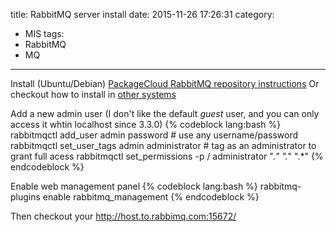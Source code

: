 title: RabbitMQ server install
date: 2015-11-26 17:26:31
category:
- MIS
tags:
- RabbitMQ
- MQ
---
Install (Ubuntu/Debian)
[PackageCloud RabbitMQ repository instructions](https://packagecloud.io/rabbitmq/rabbitmq-server/install)
Or checkout how to install in [other systems](https://www.rabbitmq.com/download.html)

Add a new admin user (I don't like the default _guest_ user, and you can only access it whtin localhost since 3.3.0)
{% codeblock lang:bash %}
rabbitmqctl add_user admin password # use any username/password
rabbitmqctl set_user_tags admin administrator # tag as an administrator to grant full acess
rabbitmqctl set_permissions -p / administrator ".*" ".*" ".*"
{% endcodeblock %}

Enable web management panel
{% codeblock lang:bash %}
rabbitmq-plugins enable rabbitmq_management
{% endcodeblock %}

Then checkout your http://host.to.rabbimq.com:15672/
